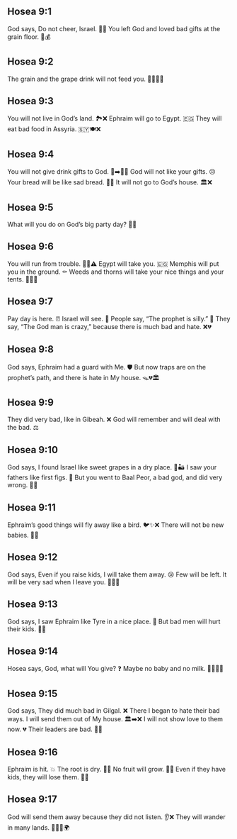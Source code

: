 ## Hosea 9:1
God says, Do not cheer, Israel. 🎉❌ You left God and loved bad gifts at the grain floor. 🌾💰
## Hosea 9:2
The grain and the grape drink will not feed you. 🍞🍇🥤❌
## Hosea 9:3
You will not live in God’s land. 🏞️❌ Ephraim will go to Egypt. 🇪🇬 They will eat bad food in Assyria. 🇸🇾🍽️❌
## Hosea 9:4
You will not give drink gifts to God. 🥤➡️🙏❌ God will not like your gifts. 😔 Your bread will be like sad bread. 🍞😭 It will not go to God’s house. 🏛️❌
## Hosea 9:5
What will you do on God’s big party day? 🎈🍞
## Hosea 9:6
You will run from trouble. 🏃‍♂️⚠️ Egypt will take you. 🇪🇬 Memphis will put you in the ground. ⚰️ Weeds and thorns will take your nice things and your tents. 🌿🌵⛺
## Hosea 9:7
Pay day is here. ⏰ Israel will see. 👀 People say, “The prophet is silly.” 🤪 They say, “The God man is crazy,” because there is much bad and hate. ❌💔
## Hosea 9:8
God says, Ephraim had a guard with Me. 🛡️ But now traps are on the prophet’s path, and there is hate in My house. 🪤💔🏛️
## Hosea 9:9
They did very bad, like in Gibeah. ❌ God will remember and will deal with the bad. ⚖️
## Hosea 9:10
God says, I found Israel like sweet grapes in a dry place. 🍇🏜️ I saw your fathers like first figs. 🌳 But you went to Baal Peor, a bad god, and did very wrong. 🗿❌
## Hosea 9:11
Ephraim’s good things will fly away like a bird. 🐦✨❌ There will not be new babies. 👶❌
## Hosea 9:12
God says, Even if you raise kids, I will take them away. 😢 Few will be left. It will be very sad when I leave you. 🚶‍♂️💔
## Hosea 9:13
God says, I saw Ephraim like Tyre in a nice place. 🌳 But bad men will hurt their kids. 👶💔
## Hosea 9:14
Hosea says, God, what will You give? ❓ Maybe no baby and no milk. 👶❌🥛❌
## Hosea 9:15
God says, They did much bad in Gilgal. ❌ There I began to hate their bad ways. I will send them out of My house. 🏛️➡️❌ I will not show love to them now. 💔 Their leaders are bad. 👑❌
## Hosea 9:16
Ephraim is hit. 💥 The root is dry. 🌱🥀 No fruit will grow. 🍎❌ Even if they have kids, they will lose them. 👶💔
## Hosea 9:17
God will send them away because they did not listen. 👂❌ They will wander in many lands. 🧭🚶‍♂️🌍
